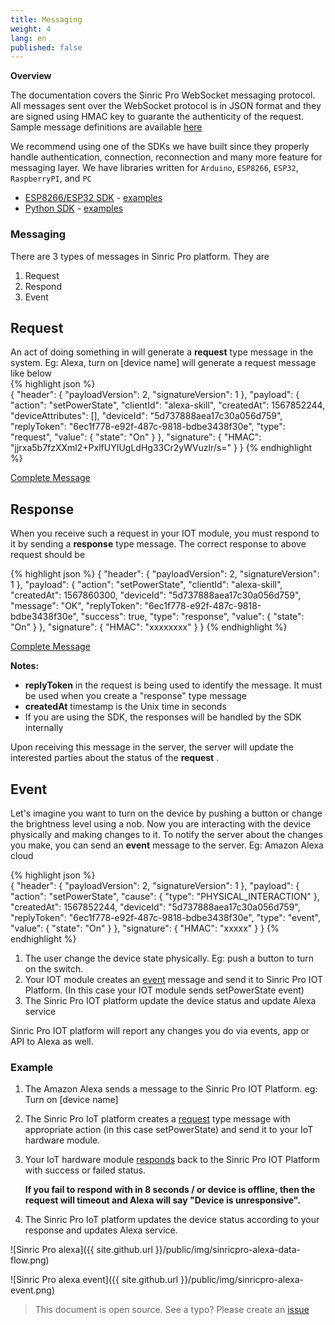 ```yaml
---
title: Messaging
weight: 4
lang: en
published: false
---
```

 

**Overview**

The documentation covers the Sinric Pro WebSocket messaging protocol. All messages sent over the WebSocket protocol is in JSON format and they are signed using HMAC key  to guarante the authenticity of the request. Sample message definitions are available [here](https://github.com/sinricpro/sample_messages)

We recommend using one of the SDKs we have built since they properly handle authentication, connection, reconnection and many more feature for messaging layer. We have libraries written for `Arduino`, `ESP8266`, `ESP32`, `RaspberryPI`, and `PC`

-   [ESP8266/ESP32 SDK](https://github.com/sinricpro/esp8266-esp32-sdk) - [examples](https://github.com/sinricpro/esp8266-esp32-sdk/tree/master/examples)
-   [Python SDK](https://github.com/sinricpro/python-sdk)  - [examples](https://github.com/sinricpro/python-examples)

### Messaging

There are 3 types of messages in Sinric Pro platform. They are

 1. Request
 2. Respond
 3. Event

## Request
An act of doing something in will generate a **request** type message in the system. Eg: Alexa, turn on [device name] will generate a request message like below  
{% highlight json %}   
{
    "header": {
        "payloadVersion": 2,
        "signatureVersion": 1
    },
    "payload": {
        "action": "setPowerState",
        "clientId": "alexa-skill",
        "createdAt": 1567852244,
        "deviceAttributes": [],
        "deviceId": "5d737888aea17c30a056d759",
        "replyToken": "6ec1f778-e92f-487c-9818-bdbe3438f30e",
        "type": "request",
        "value": {
            "state": "On"
        }
    },
    "signature": {
        "HMAC": "jjrxa5b7fzXXml2+PxlfUYIUgLdHg33Cr2yWVuzlr/s="
    }
}
{% endhighlight %}
 
[Complete Message](https://github.com/sinricpro/sample_messages/blob/master/01_PowerState/01_setPowerState/01_Request.json)


## Response
 When you receive such a request in your IOT module, you must respond to it by sending a **response** type message. The correct response to above request should be

{% highlight json %}
{
    "header": {
        "payloadVersion": 2,
        "signatureVersion": 1
    },
    "payload": {
        "action": "setPowerState",
        "clientId": "alexa-skill",
        "createdAt": 1567860300,
        "deviceId": "5d737888aea17c30a056d759",
        "message": "OK",
        "replyToken": "6ec1f778-e92f-487c-9818-bdbe3438f30e",
        "success": true,
        "type": "response",
        "value": {
            "state": "On"
        }
    },
    "signature": {
        "HMAC": "xxxxxxxx"
    }
}
{% endhighlight %}

[Complete Message](https://github.com/sinricpro/sample_messages/blob/master/01_PowerState/01_setPowerState/02_Response.json)

**Notes:**

* **replyToken** in the request is being used to identify the message. It must be used when you create a "response" type message
* **createdAt** timestamp is the Unix time in seconds
* If you are using the SDK, the responses will be handled by the SDK internally

Upon receiving this message in the server, the server will update the interested parties about the status of the **request** .

## Event
Let's imagine you want to turn on the device by pushing a button or change the brightness level using a nob. Now you are interacting with the device physically and making changes to it. To notify the server about the changes you make, you can send an **event**  message to the server. Eg: Amazon Alexa cloud

{% highlight json %}   
{
    "header": {
        "payloadVersion": 2,
        "signatureVersion": 1
    },
    "payload": {
        "action": "setPowerState",
        "cause": {
            "type": "PHYSICAL_INTERACTION"
        },
        "createdAt": 1567852244,
        "deviceId": "5d737888aea17c30a056d759",
        "replyToken": "6ec1f778-e92f-487c-9818-bdbe3438f30e",
        "type": "event",
        "value": {
            "state": "On"
        }
    },
    "signature": {
        "HMAC": "xxxxx"
    }
}
 {% endhighlight %}
  
 

1.  The user change the device state physically. Eg: push a button to turn on the switch. 
2.  Your IOT module creates an [event](https://github.com/sinricpro/sample_messages/blob/master/01_PowerState/01_setPowerState/03_Event.json) message and send it to Sinric Pro IOT Platform. (In this case your IOT module sends setPowerState event)
3.  The Sinric Pro IOT platform update the device status and update Alexa service

Sinric Pro IOT platform will report any changes you do via events, app or API to Alexa as well. 

### Example

1. The Amazon Alexa sends a message to the Sinric Pro IOT Platform. eg: Turn on [device name]
2. The Sinric Pro IoT platform creates a [request](https://github.com/sinricpro/sample_messages/blob/master/01_PowerState/01_setPowerState/01_Request.json) type message with appropriate action (in this case setPowerState) and send it to your IoT hardware module.
3. Your IoT hardware module [responds](https://github.com/sinricpro/sample_messages/blob/master/01_PowerState/01_setPowerState/02_Response.json) back to the Sinric Pro IOT Platform with success or failed status. 

   **If you fail to respond with in 8 seconds / or device is offline, then the request will timeout and Alexa will say "Device is unresponsive".**

4. The Sinric Pro IoT platform updates the device status according to your response and updates Alexa service. 

 
![Sinric Pro alexa]({{ site.github.url }}/public/img/sinricpro-alexa-data-flow.png)



![Sinric Pro alexa event]({{ site.github.url }}/public/img/sinricpro-alexa-event.png)
> This document is open source. See a typo? Please create an [issue](https://github.com/sinricpro/help-docs)